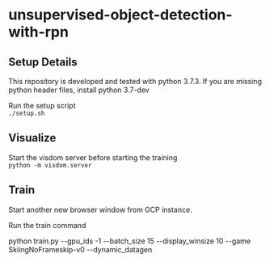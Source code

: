 # unsupervised-object-detection-with-rpn
## Setup Details 
This repository is developed and tested with python 3.7.3. If you are missing python header files, install python 3.7-dev

Run the setup script   
`./setup.sh`

## Visualize
Start the visdom server before starting the training  
`python -m visdom.server`


## Train
Start another new browser window from GCP instance.

Run the train command

python train.py --gpu_ids -1 --batch_size 15 --display_winsize 10 --game SkiingNoFrameskip-v0 --dynamic_datagen

